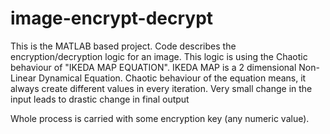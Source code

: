 # image-encrypt-decrypt
This is the MATLAB based project.
Code describes the encryption/decryption logic for an image.
This logic is using the Chaotic behaviour of "IKEDA MAP EQUATION".
IKEDA MAP is a 2 dimensional Non-Linear Dynamical Equation. Chaotic behaviour of the equation means, it always create different values in every iteration. Very small change in the input leads to drastic change in final output

Whole process is carried with some encryption key (any numeric value).
